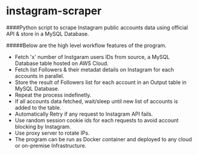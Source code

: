 # instagram-scraper

####Python script to scrape Instagram public accounts data using official API & store in a MySQL Database.

#####Below are the high level workflow features of the program.

 
- Fetch 'x' number of Instgaram users IDs from source, a MySQL Database table hosted on AWS Cloud.
- Fetch list Followers & their metadat details on Instagram for each accounts in parallel.
- Store the result of Followers list for each account in an Output table in MySQL Database.
- Repeat the process indefinetly.
- If all accounts data fetched, wait/sleep until new list of accounts is added to the table.
- Automatically Retry if any request to Instagram API fails.
- Use random session cookie ids for each requests to avoid account blocking by Instagram.
- Use proxy server to rotate IPs.
- The program can be run as Docker container and deployed to any cloud or on-premise Infrastructure.
